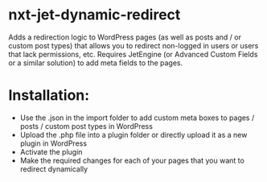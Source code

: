 # nxt-jet-dynamic-redirect
Adds a redirection logic to WordPress pages (as well as posts and / or custom post types) that allows you to redirect non-logged in users or users that lack permissions, etc. Requires JetEngine (or Advanced Custom Fields or a similar solution) to add meta fields to the pages.

# Installation:
- Use the .json in the import folder to add custom meta boxes to pages / posts / custom post types in WordPress
- Upload the .php file into a plugin folder or directly upload it as a new plugin in WordPress
- Activate the plugin
- Make the required changes for each of your pages that you want to redirect dynamically
